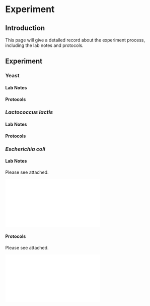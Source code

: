 # Experiment 

## Introduction

This page will give a detailed record about the experiment process, including the lab notes and protocols.  

## Experiment

### Yeast

#### Lab Notes

#### Protocols

### *Lactococcus lactis*

#### Lab Notes

#### Protocols

### *Escherichia coli*

#### Lab Notes

Please see attached.

![E.*coli* Lab Notes](iGEM_E_LabNotes.pdf)

#### Protocols
Please see attached.

![E.*coli* Protocols](iGEM_E_Protocols.pdf)
